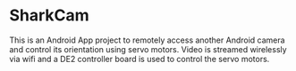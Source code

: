 SharkCam
========

This is an Android App project to remotely access another Android camera and control its orientation using servo motors. Video is streamed wirelessly via wifi and a DE2 controller board is used to control the servo motors. 
